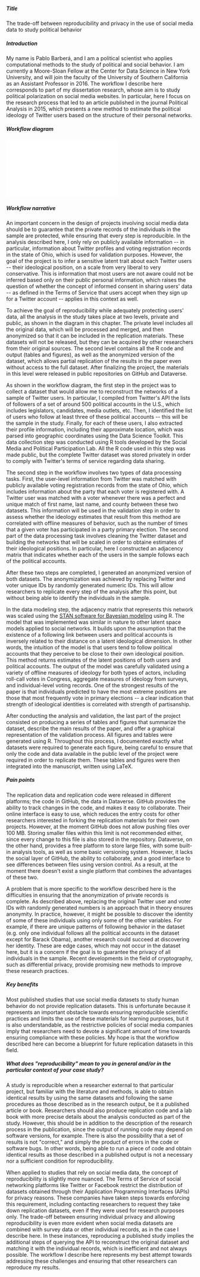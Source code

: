 ##### Title

The trade-off between reproducibility and privacy in the use of social media data to study political behavior

##### Introduction

My name is Pablo Barberá, and I am a political scientist who applies computational methods to the study of political and social behavior. I am currently a Moore-Sloan Fellow at the Center for Data Science in New York University, and will join the faculty of the University of Southern California as an Assistant Professor in 2016. The workflow I describe here corresponds to part of my dissertation research, whose aim is to study political polarization on social media websites. In particular, here I focus on the research process that led to an article published in the journal Political Analysis in 2015, which presents a new method to estimate the political ideology of Twitter users based on the structure of their personal networks.

##### Workflow diagram

![Diagram](barbera.pdf)

##### Workflow narrative

An important concern in the design of projects involving social media data should be to guarantee that the private records of the individuals in the sample are protected, while ensuring that every step is reproducible. In the analysis described here, I only rely on publicly available information -- in particular, information about Twitter profiles and voting registration records in the state of Ohio, which is used for validation purposes. However, the goal of the project is to infer a sensitive latent trait about each Twitter users -- their ideological position, on a scale from very liberal to very conservative. This is information that most users are not aware could not be inferred based only on their public personal information, which raises the question of whether the concept of informed consent in sharing users' data  -- as defined in the Terms of Service that users accept when they sign up for a Twitter account -- applies in this context as well.

To achieve the goal of reproducibility while adequately protecting users' data, all the analysis in the study takes place at two levels, private and public, as shown in the diagram in this chapter. The private level includes all the original data, which will be processed and merged, and then anonymized so that it can be included in the replication materials. These datasets will not be released, but they can be acquired by other researchers from their original sources. The second level contains all the R code and output (tables and figures), as well as the anonymized version of the dataset, which allows partial replication of the results in the paper even without access to the full dataset. After finalizing the project, the materials in this level were released in public repositories on GitHub and Dataverse.

As shown in the workflow diagram, the first step in the project was to collect a dataset that would allow me to reconstruct the networks of a sample of Twitter users. In particular, I compiled from Twitter's API the lists of followers of a set of around 500 political accounts in the U.S., which includes legislators, candidates, media outlets, etc. Then, I identified the list of users who follow at least three of these political accounts -- this will be the sample in the study. Finally, for each of these users, I also extracted their profile information, including their approximate location, which was parsed into geographic coordinates using the Data Science Toolkit. This data collection step was conducted using R tools developed by the Social Media and Political Participation Lab. All the R code used in this step was made public, but the complete Twitter dataset was stored privately in order to comply with Twitter's terms of service regarding data sharing.

The second step in the workflow involves two types of data processing tasks. First, the user-level information from Twitter was matched with publicly available voting registration records from the state of Ohio, which includes information about the party that each voter is registered with. A Twitter user was matched with a voter whenever there was a perfect and unique match of first name, last name, and county between these two datasets. This information will be used in the validation step in order to assess whether the ideology estimates that result from this method are correlated with offline measures of behavior, such as the number of times that a given voter has participated in a party primary election. The second part of the data processing task involves cleaning the Twitter dataset and building the networks that will be scaled in order to obtaine estimates of their ideological positions. In particular, here I constructed an adjacency matrix that indicates whether each of the users in the sample follows each of the political accounts. 

After these two steps are completed, I generated an anonymized version of both datasets. The anonymization was achieved by replacing Twitter and voter unique IDs by randomly generated numeric IDs. This will allow researchers to replicate every step of the analysis after this point, but without being able to identify the individuals in the sample.

In the data modeling step, the adjacency matrix that represents this network was scaled using the [STAN software for Bayesian modeling](http://mc-stan.org/) using R. The model that was implemented was similar in nature to other latent space models applied to social networks. It builds upon the assumption that the existence of a following link between users and political accounts is inversely related to their distance on a latent ideological dimension. In other words, the intuition of the model is that users tend to follow political accounts that they perceive to be close to their own ideological position. This method returns estimates of the latent positions of both users and political accounts. The output of the model was carefully validated using a variety of offline measures of ideology for both types of actors, including roll-call votes in Congress, aggregate measures of ideology from surveys, and individual-level voting records. One of the strongest results of the paper is that individuals predicted to have the most extreme positions are those that most frequently vote in primary elections -- a clear indication that strength of ideological identities is correlated with strength of partisanship.

After conducting the analysis and validation, the last part of the project consisted on producing a series of tables and figures that summarize the dataset, describe the main results of the paper, and offer a graphical representation of the validation process. All figures and tables were generated using R. Throughout this process, I documented exactly what datasets were required to generate each figure, being careful to ensure that only the code and data available in the public level of the project were required in order to replicate them. These tables and figures were then integrated into the manuscript, written using LaTeX. 

##### Pain points

The replication data and replication code were released in different platforms; the code in GitHub, the data in Dataverse. GitHub provides the ability to track changes in the code, and makes it easy to collaborate. Their online interface is easy to use, which reduces the entry costs for other researchers interested in forking the replication materials for their own projects. However, at the moment GitHub does not allow pushing files over 100 MB. Storing smaller files within this limit is not recommended either, since every change to this file is also stored in the repository. Dataverse, on the other hand, provides a free platform to store large files, with some built-in analysis tools, as well as some basic versioning system. However, it lacks the social layer of GitHub, the ability to collaborate, and a good interface to see differences between files using version control. As a result, at the moment there doesn't exist a single platform that combines the advantages of these two.

A problem that is more specific to the workflow described here is the difficulties in ensuring that the anonymization of private records is complete. As described above, replacing the original Twitter user and voter IDs with randomly generated numbers is an approach that in theory ensures anonymity. In practice, however, it might be possible to discover the identity of some of these individuals using only some of the other variables. For example, if there are unique patterns of following behavior in the dataset (e.g. only one individual follows all the political accounts in the dataset except for Barack Obama), another research could succeed at discovering her identity. These are edge cases, which may not occur in the dataset here, but it is a concern if the goal is to guarantee the privacy of all individuals in the sample. Recent developments in the field of cryptography, such as differential privacy, provide promising new methods to improve these research practices.

##### Key benefits

Most published studies that use social media datasets to study human behavior do not provide replication datasets. This is unfortunate because it represents an important obstacle towards ensuring reproducible scientific practices and limits the use of these materials for learning purposes, but it is also understandable, as the restrictive policies of social media companies imply that researchers need to devote a significant amount of time towards ensuring compliance with these policies. My hope is that the workflow described here can become a blueprint for future replication datasets in this field.

##### What does "reproducibility" mean to you in general and/or in the particular context of your case study?

A study is reproducible when a researcher external to that particular project, but familiar with the literature and methods, is able to obtain identical results by using the same datasets and following the same procedures as those described as in the research output, be it a published article or book. Researchers should also produce replication code and a lab book with more precise details about the analysis conducted as part of the study. However, this should be in addition to the description of the research process in the publication, since the output of running code may depend on software versions, for example. There is also the possibility that a set of results is not "correct," and simply the product of errors in the code or software bugs. In other words, being able to run a piece of code and obtain identical results as those described in a published output is not a necessary nor a sufficient condition for reproducibility.

When applied to studies that rely on social media data, the concept of reproducibility is slightly more nuanced. The Terms of Service of social networking platforms like Twitter or Facebook restrict the distribution of datasets obtained through their Application Programming Interfaces (APIs) for privacy reasons. These companies have taken steps towards enforcing this requirement, including contacting researchers to request they take down replication datasets, even if they were used for research purposes only. The trade-off between ensuring individual privacy and allowing reproducibility is even more evident when social media datasets are combined with survey data or other individual records, as in the case I describe here. In these instances, reproducing a published study implies the additional steps of querying the API to reconstruct the original dataset and matching it with the individual records, which is inefficient and not always possible. The workflow I describe here represents my best attempt towards addressing these challenges and ensuring that other researchers can reproduce my results.
